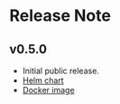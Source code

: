 # Release Note


## v0.5.0

- Initial public release.
- [Helm chart](https://github.com/orgs/fivenorth-io/packages/container/helm%2F5n-dashboard/467197912?tag=0.5.0)
- [Docker image](https://github.com/orgs/fivenorth-io/packages/container/docker%2F5n-dashboard/467197973?tag=v0.5.0)
